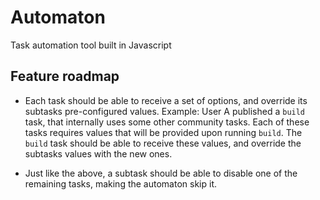 Automaton
=========

Task automation tool built in Javascript

## Feature roadmap

- Each task should be able to receive a set of options, and override its subtasks pre-configured values. Example: User A published a `build` task, that internally uses some other community tasks. Each of these tasks requires values that will be provided upon running `build`. The `build` task should be able to receive these values, and override the subtasks values with the new ones.

- Just like the above, a subtask should be able to disable one of the remaining tasks, making the automaton skip it.
